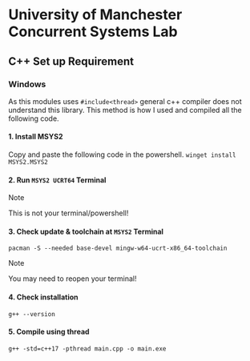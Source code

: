 # University of Manchester Concurrent Systems Lab

## C++ Set up Requirement
### Windows

As this modules uses `#include<thread>` general c++ compiler does not understand this library. This method is how I used and compiled all the following code.

#### 1. Install MSYS2
Copy and paste the following code in the powershell.
```winget install MSYS2.MSYS2```

#### 2. Run `MSYS2 UCRT64` Terminal
> [!NOTE]
> This is not your terminal/powershell!

#### 3. Check update & toolchain at `MSYS2` Terminal
```pacman -Syu        
pacman -S --needed base-devel mingw-w64-ucrt-x86_64-toolchain 
```
> [!NOTE]
> You may need to reopen your terminal!

#### 4. Check installation
``` g++ --version ```

#### 5. Compile using thread
``` g++ -std=c++17 -pthread main.cpp -o main.exe ```